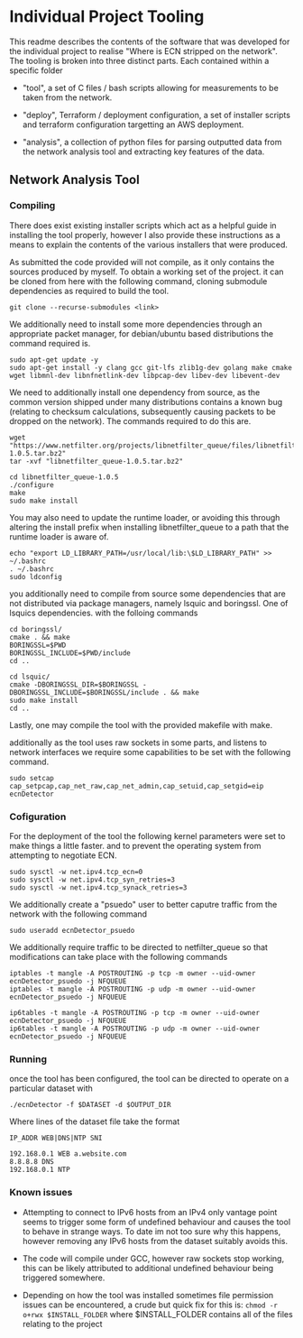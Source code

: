 # Individual Project Tooling

This readme describes the contents of the software that was developed for the individual project to realise "Where is ECN stripped on the network". The tooling is broken into three distinct parts. Each contained within a specific folder

* "tool", a set of C files / bash scripts allowing for measurements to be taken from the network.

* "deploy", Terraform / deployment configuration, a set of installer scripts and terraform configuration targetting an AWS deployment.

* "analysis", a collection of python files for parsing outputted data from the network analysis tool and extracting key features of the data.

## Network Analysis Tool


### Compiling


There does exist existing installer scripts which act as a helpful guide in installing the tool properly, however I also provide these instructions as a means to explain the contents of the various installers that were produced.

As submitted the code provided will not compile, as it only contains the sources produced by myself. To obtain a working set of the project. it can be cloned from here <link> with the following command, cloning submodule dependencies as required to build the tool.

```
git clone --recurse-submodules <link>
```

We additionally need to install some more dependencies through an appropriate packet manager, for debian/ubuntu based distributions the command required is.

```
sudo apt-get update -y
sudo apt-get install -y clang gcc git-lfs zlib1g-dev golang make cmake wget libmnl-dev libnfnetlink-dev libpcap-dev libev-dev libevent-dev
```

We need to additionally install one dependency from source, as the common version shipped under many distributions contains a known bug (relating to checksum calculations, subsequently causing packets to be dropped on the network). The commands required to do this are.

```
wget "https://www.netfilter.org/projects/libnetfilter_queue/files/libnetfilter_queue-1.0.5.tar.bz2"
tar -xvf "libnetfilter_queue-1.0.5.tar.bz2"

cd libnetfilter_queue-1.0.5
./configure
make
sudo make install
```

You may also need to update the runtime loader, or avoiding this through altering the install prefix when installing libnetfilter_queue to a path that the runtime loader is aware of.

```
echo "export LD_LIBRARY_PATH=/usr/local/lib:\$LD_LIBRARY_PATH" >> ~/.bashrc
. ~/.bashrc
sudo ldconfig
```

you additionally need to compile from source some dependencies that are not distributed via package managers, namely lsquic and boringssl. One of lsquics dependencies. with the folloing commands

```
cd boringssl/
cmake . && make
BORINGSSL=$PWD
BORINGSSL_INCLUDE=$PWD/include
cd ..

cd lsquic/
cmake -DBORINGSSL_DIR=$BORINGSSL -DBORINGSSL_INCLUDE=$BORINGSSL/include . && make
sudo make install
cd ..
```

Lastly, one may compile the tool with the provided makefile with make.

additionally as the tool uses raw sockets in some parts, and listens to network interfaces we require some capabilities to be set with the following command.

```
sudo setcap cap_setpcap,cap_net_raw,cap_net_admin,cap_setuid,cap_setgid=eip ecnDetector
```


### Cofiguration



For the deployment of the tool the following kernel parameters were set to make things a little faster. and to prevent the operating system from attempting to negotiate ECN.

```
sudo sysctl -w net.ipv4.tcp_ecn=0
sudo sysctl -w net.ipv4.tcp_syn_retries=3
sudo sysctl -w net.ipv4.tcp_synack_retries=3
```

We additionally create a "psuedo" user to better caputre traffic from the network with the following command

```
sudo useradd ecnDetector_psuedo
```


We additionally require traffic to be directed to netfilter_queue so that modifications can take place with the following commands

```
iptables -t mangle -A POSTROUTING -p tcp -m owner --uid-owner ecnDetector_psuedo -j NFQUEUE
iptables -t mangle -A POSTROUTING -p udp -m owner --uid-owner ecnDetector_psuedo -j NFQUEUE

ip6tables -t mangle -A POSTROUTING -p tcp -m owner --uid-owner ecnDetector_psuedo -j NFQUEUE
ip6tables -t mangle -A POSTROUTING -p udp -m owner --uid-owner ecnDetector_psuedo -j NFQUEUE
```

### Running


once the tool has been configured, the tool can be directed to operate on a particular dataset with

```
./ecnDetector -f $DATASET -d $OUTPUT_DIR
```

Where lines of the dataset file take the format
```
IP_ADDR WEB|DNS|NTP SNI 

192.168.0.1 WEB a.website.com
8.8.8.8 DNS
192.168.0.1 NTP

```

### Known issues

* Attempting to connect to IPv6 hosts from an IPv4 only vantage point seems to trigger some form of undefined behaviour and causes the tool to behave in strange ways. To date im not too sure why this happens, however removing any IPv6 hosts from the dataset suitably avoids this.

* The code will compile under GCC, however raw sockets stop working, this can be likely attributed to additional undefined behaviour being triggered somewhere.

* Depending on how the tool was installed sometimes file permission issues can be encountered, a crude but quick fix for this is: ```chmod -r o+rwx $INSTALL_FOLDER``` where $INSTALL_FOLDER contains all of the files relating to the project


